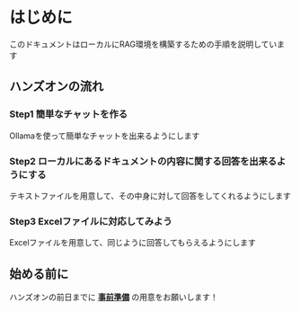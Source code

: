# はじめに

このドキュメントはローカルにRAG環境を構築するための手順を説明しています

## ハンズオンの流れ

### Step1 簡単なチャットを作る
Ollamaを使って簡単なチャットを出来るようにします

### Step2 ローカルにあるドキュメントの内容に関する回答を出来るようにする
テキストファイルを用意して、その中身に対して回答をしてくれるようにします

### Step3 Excelファイルに対応してみよう
Excelファイルを用意して、同じように回答してもらえるようにします

## 始める前に

ハンズオンの前日までに **[事前準備](/guide/preparation)** の用意をお願いします！